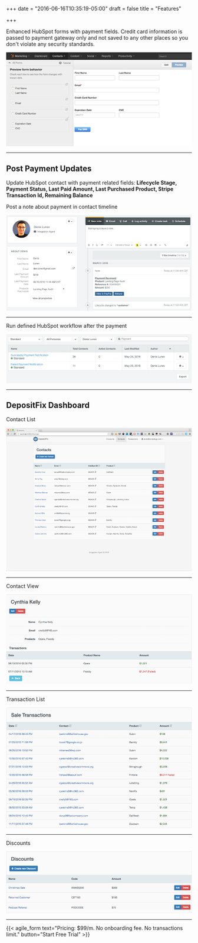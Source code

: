 +++
date = "2016-06-16T10:35:19-05:00"
draft = false
title = "Features"

+++

<p>Enhanced HubSpot forms with payment fields. Credit card information is passed to payment gateway only and not saved to any other places so you don't violate any security standards.</p>

<img src="/img/screenshots/payment_form.png" class="screenshot" />
<hr class="sep"/>
<h2>Post Payment Updates</h2>

<p>Update HubSpot contact with payment related fields:  <b>Lifecycle Stage, Payment Status, Last Paid Amount, Last Purchased Product, Stripe Transaction Id, Remaining Balance</b></p>
<p>Post a note about payment in contact timeline</p>
<img src="/img/screenshots/hubspot_note_full.png" class="screenshot" />
<hr class="sep"/>
<p>Run defined HubSpot workflow after the payment</p>
<img src="/img/screenshots/workflows.png" class="screenshot" />
<hr class="sep"/>
<h2>DepositFix Dashboard</h2>
<p></p>
<p>Contact List</p>
<img src="/img/screenshots/contacts_br.png" class="screenshot" />
<hr class="sep"/>
<p>Contact View</p>

<img src="/img/screenshots/contact.png" class="screenshot" />
<hr class="sep"/>
<p></p>
<p></p>

<p>Transaction List</p>
<img src="/img/screenshots/transactions.png" class="screenshot" />
<hr class="sep"/>

<p>Discounts</p>
<img src="/img/screenshots/discounts.png" class="screenshot" />
<hr class="sep"/>

{{< agile_form text="Pricing: $99/m. No onboarding fee. No transactions limit." button="Start Free Trial" >}}
<p></p>
<p></p>